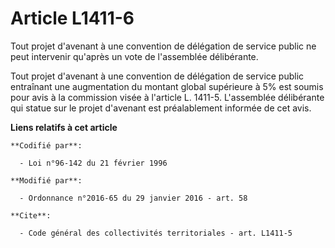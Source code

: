 # Article L1411-6

Tout projet d'avenant à une convention de délégation de service public ne peut intervenir qu'après un vote de l'assemblée
délibérante. 

Tout projet d'avenant à une convention de délégation de service public entraînant une augmentation du montant global
supérieure à 5% est soumis pour avis à la commission visée à l'article L. 1411-5. L'assemblée délibérante qui statue sur le
projet d'avenant est préalablement informée de cet avis.

**Liens relatifs à cet article**

	**Codifié par**:

	  - Loi n°96-142 du 21 février 1996

	**Modifié par**:

	  - Ordonnance n°2016-65 du 29 janvier 2016 - art. 58

	**Cite**:

	  - Code général des collectivités territoriales - art. L1411-5
